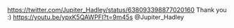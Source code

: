 https://twitter.com/Jupiter_Hadley/status/638093398877020160 Thank you :) https://youtu.be/ypxK5QAWPFI?t=9m45s @Jupiter_Hadley